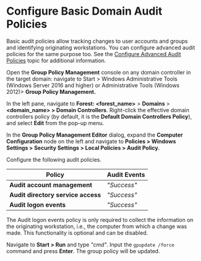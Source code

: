 # Configure Basic Domain Audit Policies

Basic audit policies allow tracking changes to user accounts and groups and identifying originating workstations. You can configure advanced audit policies for the same purpose too. See the [Configure Advanced Audit Policies](/Configuration/AD/AdvancedPolicy.md)  topic for additional information.

Open the **Group Policy Management** console on any domain controller in the target domain: navigate to Start &gt; Windows Administrative Tools (Windows Server 2016 and higher) or Administrative Tools (Windows 2012)&gt;  **Group Policy Management.**

In the left pane, navigate to **Forest: &lt;forest\_name&gt;** &gt; **Domains** &gt;  **&lt;domain\_name&gt; &gt; Domain Controllers**. Right-click the effective domain controllers policy (by default, it is the **Default Domain Controllers Policy**), and select **Edit** from the pop-up menu.

In the **Group Policy Management Editor** dialog, expand the **Computer Configuration** node on the left and navigate to **Policies &gt; Windows Settings &gt; Security Settings &gt; Local Policies &gt; Audit Policy.** 

Configure the following audit policies.

| Policy | Audit Events |
| --- | --- |
| **Audit account management**<br> | *"Success"*<br> |
| **Audit directory service access**<br> | *"Success"*<br> |
| **Audit logon events**<br> | *"Success"*<br> |![](../../../Resources/Images/Auditor/ManualConfig/ManualConfig_AD_LocalPolicy_WinServer2016.png)

The Audit logon events policy is only required to collect the information on the originating workstation, i.e., the computer from which a change was made. This functionality is optional and can be disabled. 

Navigate to **Start &gt; Run** and type *"cmd"*. Input the `gpupdate /force` command and press **Enter**. The group policy will be updated.